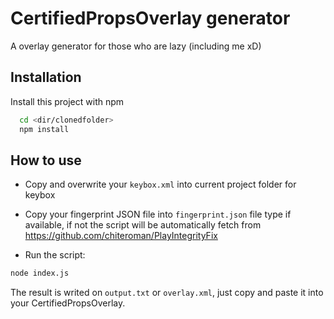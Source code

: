 # CertifiedPropsOverlay generator
A overlay generator for those who are lazy (including me xD)

## Installation

Install this project with npm

```bash
  cd <dir/clonedfolder>
  npm install
```

## How to use
- Copy and overwrite your `keybox.xml` into current project folder for keybox
- Copy your fingerprint JSON file into `fingerprint.json` file type if available, if not the script will be automatically fetch from https://github.com/chiteroman/PlayIntegrityFix

- Run the script:
```bash
node index.js
```

The result is writed on `output.txt` or `overlay.xml`, just copy and paste it into your CertifiedPropsOverlay.